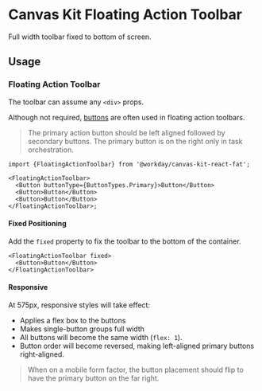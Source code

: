 # Canvas Kit Floating Action Toolbar

Full width toolbar fixed to bottom of screen.

## Usage

### Floating Action Toolbar

The toolbar can assume any `<div>` props.

Although not required, [buttons](../canvas-kit-react-button) are often used in floating action
toolbars.

> The primary action button should be left aligned followed by secondary buttons. The primary button
> is on the right only in task orchestration.

```tsx
import {FloatingActionToolbar} from '@workday/canvas-kit-react-fat';

<FloatingActionToolbar>
  <Button buttonType={ButtonTypes.Primary}>Button</Button>
  <Button>Button</Button>
  <Button>Button</Button>
</FloatingActionToolbar>;
```

#### Fixed Positioning

Add the `fixed` property to fix the toolbar to the bottom of the container.

```tsx
<FloatingActionToolbar fixed>
  <Button>Button</Button>
</FloatingActionToolbar>
```

#### Responsive

At 575px, responsive styles will take effect:

- Applies a flex box to the buttons
- Makes single-button groups full width
- All buttons will become the same width (`flex: 1`).
- Button order will become reversed, making left-aligned primary buttons right-aligned.

> When on a mobile form factor, the button placement should flip to have the primary button on the
> far right.
